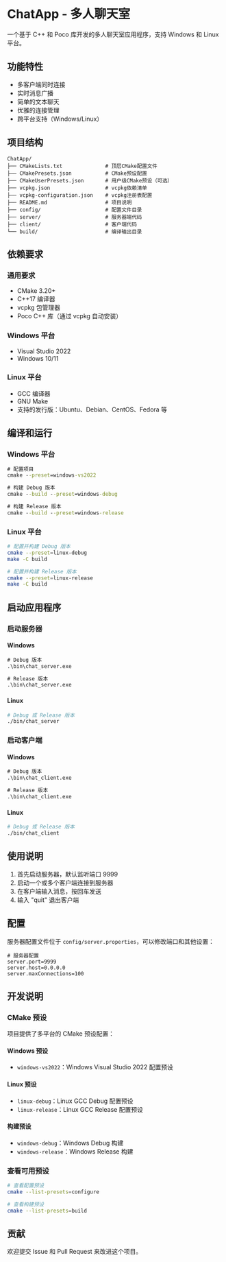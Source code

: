 # ChatApp - 多人聊天室

一个基于 C++ 和 Poco 库开发的多人聊天室应用程序，支持 Windows 和 Linux 平台。

## 功能特性

- 多客户端同时连接
- 实时消息广播
- 简单的文本聊天
- 优雅的连接管理
- 跨平台支持（Windows/Linux）

## 项目结构

```
ChatApp/
├── CMakeLists.txt              # 顶层CMake配置文件
├── CMakePresets.json           # CMake预设配置
├── CMakeUserPresets.json       # 用户级CMake预设（可选）
├── vcpkg.json                  # vcpkg依赖清单
├── vcpkg-configuration.json    # vcpkg注册表配置
├── README.md                   # 项目说明
├── config/                     # 配置文件目录
├── server/                     # 服务器端代码
├── client/                     # 客户端代码
└── build/                      # 编译输出目录
```

## 依赖要求

### 通用要求
- CMake 3.20+
- C++17 编译器
- vcpkg 包管理器
- Poco C++ 库（通过 vcpkg 自动安装）

### Windows 平台
- Visual Studio 2022
- Windows 10/11

### Linux 平台
- GCC 编译器
- GNU Make
- 支持的发行版：Ubuntu、Debian、CentOS、Fedora 等

## 编译和运行

### Windows 平台

```cmd
# 配置项目
cmake --preset=windows-vs2022

# 构建 Debug 版本
cmake --build --preset=windows-debug

# 构建 Release 版本
cmake --build --preset=windows-release
```

### Linux 平台

```bash
# 配置并构建 Debug 版本
cmake --preset=linux-debug
make -C build

# 配置并构建 Release 版本
cmake --preset=linux-release
make -C build
```

## 启动应用程序

### 启动服务器

#### Windows
```cmd
# Debug 版本
.\bin\chat_server.exe

# Release 版本
.\bin\chat_server.exe
```

#### Linux
```bash
# Debug 或 Release 版本
./bin/chat_server
```

### 启动客户端

#### Windows
```cmd
# Debug 版本
.\bin\chat_client.exe

# Release 版本
.\bin\chat_client.exe
```

#### Linux
```bash
# Debug 或 Release 版本
./bin/chat_client
```

## 使用说明

1. 首先启动服务器，默认监听端口 9999
2. 启动一个或多个客户端连接到服务器
3. 在客户端输入消息，按回车发送
4. 输入 "quit" 退出客户端

## 配置

服务器配置文件位于 `config/server.properties`，可以修改端口和其他设置：

```properties
# 服务器配置
server.port=9999
server.host=0.0.0.0
server.maxConnections=100
```

## 开发说明

### CMake 预设

项目提供了多平台的 CMake 预设配置：

#### Windows 预设
- `windows-vs2022`：Windows Visual Studio 2022 配置预设

#### Linux 预设
- `linux-debug`：Linux GCC Debug 配置预设
- `linux-release`：Linux GCC Release 配置预设

#### 构建预设
- `windows-debug`：Windows Debug 构建
- `windows-release`：Windows Release 构建

### 查看可用预设

```bash
# 查看配置预设
cmake --list-presets=configure

# 查看构建预设
cmake --list-presets=build
```

## 贡献

欢迎提交 Issue 和 Pull Request 来改进这个项目。

